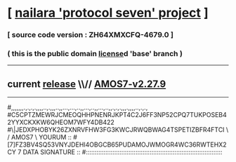 
# [ [nailara 'protocol seven' project](http://nailara.network/) ]

### [ source code version : ZH64XMXCFQ-4679.0 ]

### ( this is the public domain [license](../license)d 'base' branch )
---
## current [release](https://github.com/nailara-technologies/protocol-7/releases) \\\\// [AMOS7-v2.27.9](https://github.com/nailara-technologies/protocol-7/releases/tag/AMOS7-v2.27.9)
---

#,,,,,,,.,.,.,.,,,,..,.,,,..,,...,...,..,,...,..,,...,..,,.,.,.,,,.,,,,..,.,.,
#C5CPTZMEWRJCMEOQHHPNENRJKPT4C2J6FF3NP52CPQ7TUKPOSEB42YYXCKXKW6QHEOM7WFY4DB422
#\\\|JEDXPHOBYK26ZXNRVFHW3FG3KWCJRWQBWAG4TSPETIZBFR4FTCI \ / AMOS7 \ YOURUM ::
#\[7]FZ3BV4SQ53VNYJDEHI4OBGCB65PUDAMOJWMOGR4WC36RWTEHX2CY 7  DATA SIGNATURE ::
#:::::::::::::::::::::::::::::::::::::::::::::::::::::::::::::::::::::::::::::
